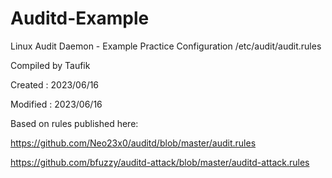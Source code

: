 # Auditd-Example

Linux Audit Daemon - Example Practice Configuration
/etc/audit/audit.rules

Compiled by Taufik

Created  : 2023/06/16

Modified : 2023/06/16

Based on rules published here:

https://github.com/Neo23x0/auditd/blob/master/audit.rules

https://github.com/bfuzzy/auditd-attack/blob/master/auditd-attack.rules

